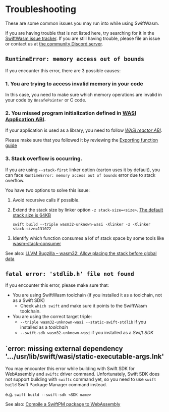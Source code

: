 # Troubleshooting

These are some common issues you may run into while using SwiftWasm.

If you are having trouble that is not listed here, try searching for it in the [SwiftWasm issue tracker](https://github.com/swiftwasm/swift/issues).
If you are still having trouble, please file an issue or contact us at [the community Discord server](https://discord.gg/ashJW8T8yp).


## `RuntimeError: memory access out of bounds`

If you encounter this error, there are 3 possible causes:

### 1. You are trying to access invalid memory in your code

In this case, you need to make sure which memory operations are invalid in your code by `UnsafePointer` or C code.

### 2. You missed program initialization defined in [WASI Application ABI](https://github.com/WebAssembly/WASI/blob/bac366c8aeb69cacfea6c4c04a503191bf1cede1/legacy/application-abi.md).

If your application is used as a library, you need to follow [*WASI reactor ABI*](https://github.com/WebAssembly/WASI/blob/bac366c8aeb69cacfea6c4c04a503191bf1cede1/legacy/application-abi.md).

Please make sure that you followed it by reviewing the [Exporting function guide](../examples/exporting-function.md)

### 3. Stack overflow is occurring.

If you are using `--stack-first` linker option (carton uses it by default), you can face `RuntimeError: memory access out of bounds` error due to stack overflow.

You have two options to solve this issue:
1. Avoid recursive calls if possible.
2. Extend the stack size by linker option `-z stack-size=<size>`. [The default stack size is 64KB](https://github.com/llvm/llvm-project/blob/fabe915705472e2c06ed1aa9a90620462594e82f/llvm/include/llvm/BinaryFormat/Wasm.h#L32)
   ```
   swift build --triple wasm32-unknown-wasi -Xlinker -z -Xlinker stack-size=131072
   ```

2. Identify which function consumes a lof of stack space by some tools like [wasm-stack-consumer](https://github.com/kateinoigakukun/wasm-stack-consumer)


See also: [LLVM Bugzilla – wasm32: Allow placing the stack before global data](https://bugs.llvm.org/show_bug.cgi?id=37181)

## `fatal error: 'stdlib.h' file not found`

If you encounter this error, please make sure that:

- You are using SwiftWasm toolchain (if you installed it as a toolchain, not as a Swift SDK)
   - Check `which swift` and make sure it points to the SwiftWasm toolchain.
- You are using the correct target triple:
   - `--triple wasm32-unknown-wasi --static-swift-stdlib` if you installed as a *toolchain*
   - `--swift-sdk wasm32-unknown-wasi` if you installed as a *Swift SDK*

## `error: missing external dependency '.../usr/lib/swift/wasi/static-executable-args.lnk'

You may encounter this error while building with Swift SDK for WebAssembly and `swiftc` driver command. Unfortunately, Swift SDK does not support building with `swiftc` command yet, so you need to use `swift build` Swift Package Manager command instead.

e.g. `swift build --swift-sdk <SDK name>`

See also: [Compile a SwiftPM package to WebAssembly](./swift-package.md)
